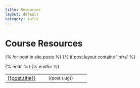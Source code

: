 ```yaml
---
title: Resources
layout: default
category: infra
---
```


# Course Resources

<table>
{% for post in site.posts %}
{% if post.layout contains 'infra' %}

<tr>
  <td width="40%"><a href="{{site.base}}{{post.url}}/">{{post.title}}</a></td>
  <td width="10%"><small> </small></td>
  <td width="50%"><small>{{post.slug}}</small></td>
</tr>

{% endif %}
{% endfor %}
</table>

<!--
{% for post in site.posts %}
  {% if post.layout contains 'infra' %}
  <h2 id="{{post.url}}">{{post.title}}</h2>
  <p>{{post.slug}}</p>
  <p><a href="{{site.base}}{{post.url}}/">Read More...</a></p>      
  {% endif %}
{% endfor %}
-->